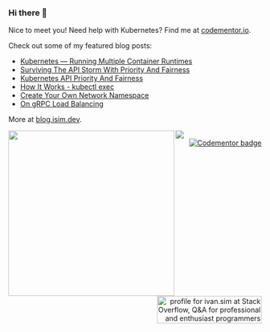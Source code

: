### Hi there 👋

Nice to meet you! Need help with Kubernetes? Find me at [codementor.io](https://www.codementor.io/@ihcsim).

Check out some of my featured blog posts:

* [Kubernetes — Running Multiple Container Runtimes](https://ihcsim.medium.com/kubernetes-running-multiple-container-runtimes-65220b4f9ef4)
* [Surviving The API Storm With Priority And Fairness](https://www.openshift.com/blog/surviving-the-api-storm-with-api-priority-fairness)
* [Kubernetes API Priority And Fairness](https://itnext.io/kubernetes-api-priority-and-fairness-b1ef2b8a26a2?sk=8caee3ff05dc17de1abe2dad0bb66ac3)
* [How It Works - kubectl exec](https://itnext.io/how-it-works-kubectl-exec-e31325daa910?sk=e5261140e813905ff72ec2d7fd12ddf3)
* [Create Your Own Network Namespace](https://itnext.io/create-your-own-network-namespace-90aaebc745d?sk=96542e5aca4696282c43bb70175f0801)
* [On gRPC Load Balancing](https://itnext.io/on-grpc-load-balancing-683257c5b7b3)

More at [blog.isim.dev](https://blog.isim.dev).

<div>
  <img align="left" width="330px" src="https://github-readme-stats.vercel.app/api/top-langs/?username=ihcsim" />
  <img src="https://github-readme-stats.vercel.app/api?username=ihcsim&show_icons=true" />  
  <div align="right">
    <div><a href="https://www.codementor.io/@ihcsim?refer=badge"><img src="https://www.codementor.io/m-badges/ihcsim/im-a-cm-b.svg" alt="Codementor badge"></a></div>
    <div><a href="https://stackoverflow.com/users/1144203/ivan-sim"><img src="https://stackoverflow.com/users/flair/1144203.png?theme=dark" width="208" height="55" alt="profile for ivan.sim at Stack Overflow, Q&amp;A for professional and enthusiast programmers" title="profile for ivan.sim at Stack Overflow, Q&amp;A for professional and enthusiast programmers"></a></div>
  </div>
</div>
